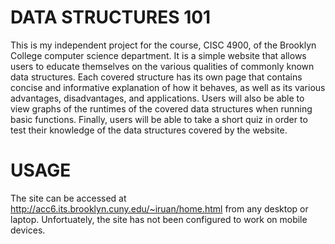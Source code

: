 # DATA STRUCTURES 101
This is my independent project for the course, CISC 4900, of the Brooklyn College computer science department. It is a simple website that allows users to educate themselves on the various qualities of commonly known data structures.
Each covered structure has its own page that contains concise and informative explanation of how it behaves, as well as its various advantages, disadvantages, and applications. Users will also be able to view graphs of the runtimes of the covered data structures when running basic functions.
Finally, users will be able to take a short quiz in order to test their knowledge of the data structures covered by the website. 

# USAGE
The site can be accessed at http://acc6.its.brooklyn.cuny.edu/~iruan/home.html from any desktop or laptop. Unfortuately, the site has not been configured to work on mobile devices.